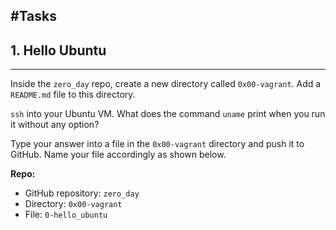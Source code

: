 #Tasks
-------------------------------------
## 1. Hello Ubuntu
----------------------
Inside the `zero_day` repo, create a new directory called `0x00-vagrant`. Add a `README.md` file to this directory.

`ssh` into your Ubuntu VM. What does the command `uname` print when you run it without any option?

Type your answer into a file in the `0x00-vagrant` directory and push it to GitHub. Name your file accordingly as shown below.

**Repo:**

  * GitHub repository: `zero_day`
  * Directory: `0x00-vagrant`
  * File: `0-hello_ubuntu`
